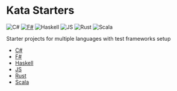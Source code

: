 # Kata Starters

![C#](https://img.shields.io/badge/c%23-%23239120.svg?style=for-the-badge&logo=c-sharp&logoColor=white)
[![F#](https://img.shields.io/badge/F%23-3498DB?style=for-the-badge&logo=f-sharp&logoColor=white)](https://fsharp.org)
![Haskell](https://img.shields.io/badge/Haskell-5e5086?style=for-the-badge&logo=haskell&logoColor=white)
![JS](https://img.shields.io/badge/JavaScript-323330?style=for-the-badge&logo=javascript&logoColor=F7DF1E)
![Rust](https://img.shields.io/badge/Rust-000000?style=for-the-badge&logo=rust&logoColor=white)
![Scala](https://img.shields.io/badge/Scala-DC322F?style=for-the-badge&logo=scala&logoColor=white)

Starter projects for multiple languages with test frameworks setup

- [C#](csharp/README.md)
- [F#](fsharp/README.md)
- [Haskell](haskell/README.md)
- [JS](javascript/node-with-jest/README.md)
- [Rust](rust/README.md)
- [Scala](scala/README.md)
